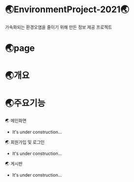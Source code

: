 # 🌏EnvironmentProject-2021🌏
가속화되는 환경오염을 줄이기 위해 만든 정보 제공 프로젝트
  
# 🌏page
  
# 🌏개요
  
# 🌏주요기능
  
🌏 메인화면
  * It's under construction...

🌏 회원가입 및 로그인
  * It's under construction...
  
🌏 게시판
  * It's under construction...
